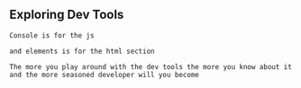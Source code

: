 ## Exploring Dev Tools 

~~~
Console is for the js 

and elements is for the html section 
~~~

~~~
The more you play around with the dev tools the more you know about it and the more seasoned developer will you become 
~~~